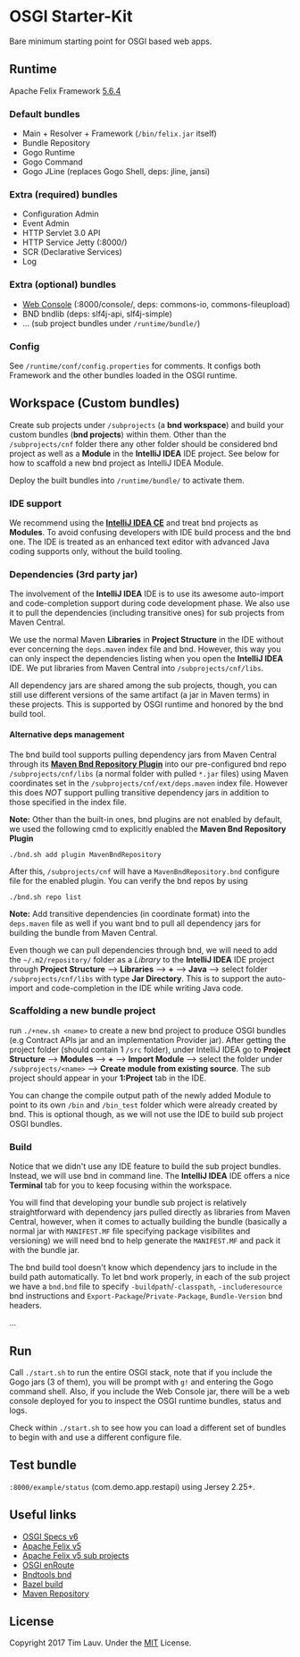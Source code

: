# OSGI Starter-Kit
Bare minimum starting point for OSGI based web apps.


## Runtime
Apache Felix Framework [5.6.4](http://felix.apache.org/downloads.cgi)


### Default bundles
- Main + Resolver + Framework (`/bin/felix.jar` itself)
- Bundle Repository
- Gogo Runtime
- Gogo Command
- Gogo JLine (replaces Gogo Shell, deps: jline, jansi)

### Extra (required) bundles
- Configuration Admin
- Event Admin
- HTTP Servlet 3.0 API
- HTTP Service Jetty (:8000/)
- SCR (Declarative Services)
- Log

### Extra (optional) bundles
- [Web Console](http://felix.apache.org/documentation/subprojects/apache-felix-web-console.html#configuration) (:8000/console/, deps: commons-io, commons-fileupload)
- BND bndlib (deps: slf4j-api, slf4j-simple)
- ... (sub project bundles under `/runtime/bundle/`)

### Config
See `/runtime/conf/config.properties` for comments. It configs both Framework and the other bundles loaded in the OSGI runtime.


## Workspace (Custom bundles)
Create sub projects under `/subprojects` (a **bnd workspace**) and build your custom bundles (**bnd projects**) within them. Other than the `/subprojects/cnf` folder there any other folder should be considered bnd project as well as a **Module** in the **IntelliJ IDEA** IDE project. See below for how to scaffold a new bnd project as IntelliJ IDEA Module. 

Deploy the built bundles into `/runtime/bundle/` to activate them.

### IDE support
We recommend using the [**IntelliJ IDEA CE**](https://www.jetbrains.com/idea/download/) and treat bnd projects as **Modules**. To avoid confusing developers with IDE build process and the bnd one. The IDE is treated as an enhanced text editor with advanced Java coding supports only, without the build tooling.

### Dependencies (3rd party jar)
The involvement of the **IntelliJ IDEA** IDE is to use its awesome auto-import and code-completion support during code development phase. We also use it to pull the dependencies (including transitive ones) for sub projects from Maven Central.

We use the normal Maven **Libraries** in **Project Structure** in the IDE without ever concerning the `deps.maven` index file and bnd. However, this way you can only inspect the dependencies listing when you open the **IntelliJ IDEA** IDE. We put libraries from Maven Central into `/subprojects/cnf/libs`.

All dependency jars are shared among the sub projects, though, you can still use different versions of the same artifact (a jar in Maven terms) in these projects. This is supported by OSGI runtime and honored by the bnd build tool.

#### Alternative deps management
The bnd build tool supports pulling dependency jars from Maven Central through its [**Maven Bnd Repository Plugin**](http://bnd.bndtools.org/plugins/maven.html) into our pre-configured bnd repo `/subprojects/cnf/libs` (a normal folder with pulled `*.jar` files) using Maven coordinates set in the `/subprojects/cnf/ext/deps.maven` index file. However this does *NOT* support pulling transitive dependency jars in addition to those specified in the index file. 

**Note:** Other than the built-in ones, bnd plugins are not enabled by default, we used the following cmd to explicitly enabled the **Maven Bnd Repository Plugin**
```
./bnd.sh add plugin MavenBndRepository
```
After this, `/subprojects/cnf` will have a `MavenBndRepository.bnd` configure file for the enabled plugin. You can verify the bnd repos by using 
```
./bnd.sh repo list
```

**Note:** Add transitive dependencies (in coordinate format) into the `deps.maven` file as well if you want bnd to pull all dependency jars for building the bundle from Maven Central.

Even though we can pull dependencies through bnd, we will need to add the `~/.m2/repository/` folder as a *Library* to the **IntelliJ IDEA** IDE project through **Project Structure** --> **Libraries** --> **+** --> **Java** --> select folder `/subprojects/cnf/libs` with type **Jar Directory**. This is to support the auto-import and code-completion in the IDE while writing Java code.

### Scaffolding a new bundle project
run `./+new.sh <name>` to create a new bnd project to produce OSGI bundles (e.g Contract APIs jar and an implementation Provider jar). After getting the project folder (should contain 1 `/src` folder), under IntelliJ IDEA go to **Project Structure** --> **Modules** --> **+** --> **Import Module** --> select the folder under `/subprojects/<name>` --> **Create module from existing source**. The sub project should appear in your **1:Project** tab in the IDE.

You can change the compile output path of the newly added Module to point to its own `/bin` and `/bin_test` folder which were already created by bnd. This is optional though, as we will not use the IDE to build sub project OSGI bundles. 

### Build
Notice that we didn't use any IDE feature to build the sub project bundles. Instead, we will use bnd in command line. The **IntelliJ IDEA** IDE offers a nice **Terminal** tab for you to keep focusing within the workspace. 

You will find that developing your bundle sub project is relatively straightforward with dependency jars pulled directly as libraries from Maven Central, however, when it comes to actually building the bundle (basically a normal jar with `MANIFEST.MF` file specifying package visibilites and versioning) we will need bnd to help generate the `MANIFEST.MF` and pack it with the bundle jar.

The bnd build tool doesn't know which dependency jars to include in the build path automatically. To let bnd work properly, in each of the sub project we have a `bnd.bnd` file to specify `-buildpath`/`-classpath`, `-includeresource` bnd instructions and `Export-Package`/`Private-Package`, `Bundle-Version` bnd headers. 

...


## Run
Call `./start.sh` to run the entire OSGI stack, note that if you include the Gogo jars (3 of them), you will be prompt with `g!` and entering the Gogo command shell. Also, if you include the Web Console jar, there will be a web console deployed for you to inspect the OSGI runtime bundles, status and logs.

Check within `./start.sh` to see how you can load a different set of bundles to begin with and use a different configure file.


## Test bundle
`:8000/example/status` (com.demo.app.restapi) using Jersey 2.25+.


## Useful links
- [OSGI Specs v6](https://www.osgi.org/developer/specifications/)
- [Apache Felix v5](http://felix.apache.org/documentation.html)
- [Apache Felix v5 sub projects](http://felix.apache.org/documentation/subprojects.html)
- [OSGI enRoute](http://enroute.osgi.org/)
- [Bndtools bnd](http://bnd.bndtools.org/chapters/150-build.html)
- [Bazel build](https://bazel.build/versions/master/docs/external.html)
- [Maven Repository](https://mvnrepository.com/)


## License
Copyright 2017 Tim Lauv. 
Under the [MIT](http://opensource.org/licenses/MIT) License.
